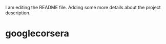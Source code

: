 I am editing the README file. Adding some more details about the project description.
# googlecorsera
